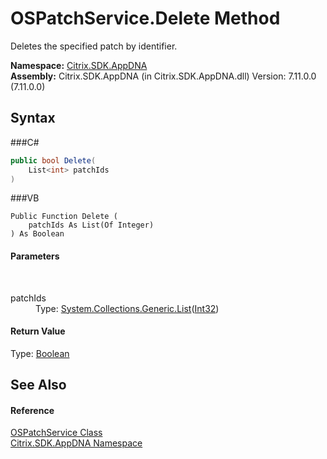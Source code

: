 # OSPatchService.Delete Method 
 

Deletes the specified patch by identifier.

**Namespace:**&nbsp;<a href="N_Citrix_SDK_AppDNA">Citrix.SDK.AppDNA</a><br />**Assembly:**&nbsp;Citrix.SDK.AppDNA (in Citrix.SDK.AppDNA.dll) Version: 7.11.0.0 (7.11.0.0)

## Syntax

###C#
```csharp
public bool Delete(
	List<int> patchIds
)
```

###VB
```vbnet
Public Function Delete ( 
	patchIds As List(Of Integer)
) As Boolean
```


#### Parameters
&nbsp;<dl><dt>patchIds</dt><dd>Type: <a href="http://msdn2.microsoft.com/en-us/library/6sh2ey19" target="_blank">System.Collections.Generic.List</a>(<a href="http://msdn2.microsoft.com/en-us/library/td2s409d" target="_blank">Int32</a>)<br /></dd></dl>

#### Return Value
Type: <a href="http://msdn2.microsoft.com/en-us/library/a28wyd50" target="_blank">Boolean</a><br />

## See Also


#### Reference
<a href="T_Citrix_SDK_AppDNA_OSPatchService">OSPatchService Class</a><br /><a href="N_Citrix_SDK_AppDNA">Citrix.SDK.AppDNA Namespace</a><br />